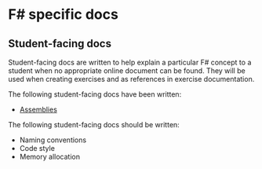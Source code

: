# F# specific docs

## Student-facing docs

Student-facing docs are written to help explain a particular F# concept to a student when no appropriate online document can be found. They will be used when creating exercises and as references in exercise documentation.

The following student-facing docs have been written:

- [Assemblies][assemblies]

The following student-facing docs should be written:

- Naming conventions
- Code style
- Memory allocation

[assemblies]: ../../../reference/tooling/dotnet-assemblies.md
